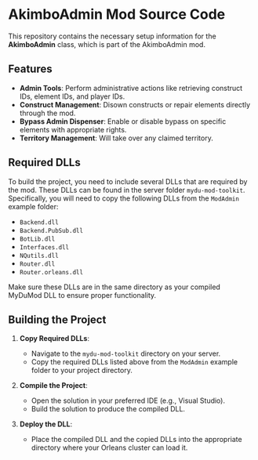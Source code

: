 # AkimboAdmin Mod Source Code

This repository contains the necessary setup information for the **AkimboAdmin** class, which is part of the AkimboAdmin mod.

## Features

- **Admin Tools**: Perform administrative actions like retrieving construct IDs, element IDs, and player IDs.
- **Construct Management**: Disown constructs or repair elements directly through the mod.
- **Bypass Admin Dispenser**: Enable or disable bypass on specific elements with appropriate rights.
- **Territory Management**: Will take over any claimed territory. 

## Required DLLs

To build the project, you need to include several DLLs that are required by the mod. These DLLs can be found in the server folder `mydu-mod-toolkit`. Specifically, you will need to copy the following DLLs from the `ModAdmin` example folder:

- `Backend.dll`
- `Backend.PubSub.dll`
- `BotLib.dll`
- `Interfaces.dll`
- `NQutils.dll`
- `Router.dll`
- `Router.orleans.dll`

Make sure these DLLs are in the same directory as your compiled MyDuMod DLL to ensure proper functionality.

## Building the Project

1. **Copy Required DLLs**:
   - Navigate to the `mydu-mod-toolkit` directory on your server.
   - Copy the required DLLs listed above from the `ModAdmin` example folder to your project directory.

2. **Compile the Project**:
   - Open the solution in your preferred IDE (e.g., Visual Studio).
   - Build the solution to produce the compiled DLL.

3. **Deploy the DLL**:
   - Place the compiled DLL and the copied DLLs into the appropriate directory where your Orleans cluster can load it.


